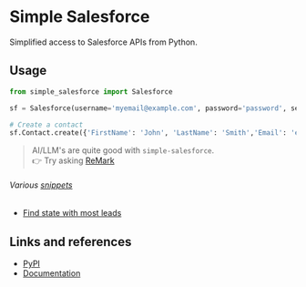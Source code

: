 # Simple Salesforce

Simplified access to Salesforce APIs from Python.

## Usage

```python
from simple_salesforce import Salesforce

sf = Salesforce(username='myemail@example.com', password='password', security_token='token')

# Create a contact
sf.Contact.create({'FirstName': 'John', 'LastName': 'Smith','Email': 'example@example.com'})
```

> AI/LLM's are quite good with `simple-salesforce`.<br/>
👉 Try asking [ReMark](https://chat.robocorp.com)

###### Various [snippets](snippets)

- [Find state with most leads](snippets/state_with_most_leads.py)

## Links and references

- [PyPI](https://pypi.org/project/simple-salesforce/)
- [Documentation](https://simple-salesforce.readthedocs.io/en/latest/)
